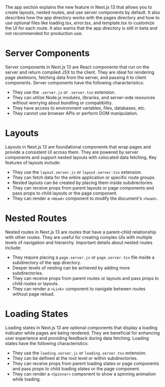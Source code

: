 The app section explains the new feature in Next.js 13 that allows you to create layouts, nested routes, and use server components by default. It also describes how the app directory works with the pages directory and how to use optional files like loading.tsx, error.tsx, and template.tsx to customize the UI for each route. It also warns that the app directory is still in beta and not recommended for production use.

# **Server Components**
Server components in Next.js 13 are React components that run on the server and return compiled JSX to the client. They are ideal for rendering page skeletons, fetching data from the server, and passing it to client components. Server components have the following characteristics:
- They use the `.server.js` or `.server.tsx` extension.
- They can utilize Node.js modules, libraries, and server-side resources without worrying about bundling or compatibility.
- They have access to environment variables, files, databases, etc.
- They cannot use browser APIs or perform DOM manipulation.

# **Layouts**
Layouts in Next.js 13 are foundational components that wrap pages and provide a consistent UI across them. They are powered by server components and support nested layouts with colocated data fetching. Key features of layouts include:
- They use the `layout.server.js` or `layout.server.tsx` extension.
- They can fetch data for the entire application or specific route groups.
- Nested layouts can be created by placing them inside subdirectories.
- They can receive props from parent layouts or page components and pass props to child layouts or the page component.
- They can render a `<Head>` component to modify the document's `<head>`.

# **Nested Routes**
Nested routes in Next.js 13 are routes that have a parent-child relationship with other routes. They are useful for creating complex UIs with multiple levels of navigation and hierarchy. Important details about nested routes include:
- They require placing a `page.server.js` or `page.server.tsx` file inside a subdirectory of the app directory.
- Deeper levels of nesting can be achieved by adding more subdirectories.
- They can receive props from parent routes or layouts and pass props to child routes or layouts.
- They can render a `<Link>` component to navigate between routes without page reload.

# **Loading States**
Loading states in Next.js 13 are optional components that display a loading indicator while pages are being rendered. They are beneficial for enhancing user experience and providing feedback during data fetching. Loading states have the following characteristics:
- They use the `loading.server.js` or `loading.server.tsx` extension.
- They can be defined at the root level or within subdirectories.
- They can receive props from parent loading states or page components and pass props to child loading states or the page component.
- They can render a `<Spinner>` component to show a spinning animation while loading.
